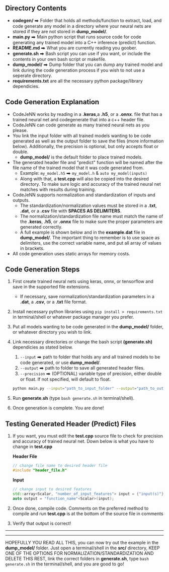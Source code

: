 <!-- Distribution Statement A. Approved for public release, distribution is unlimited.
...
THIS SOURCE CODE IS UNDER THE CUSTODY AND ADMINISTRATION OF THE GOVERNMENT OF THE UNITED STATES OF AMERICA. BY USING, MODIFYING, OR DISSEMINATING THIS SOURCE CODE, YOU ACCEPT THE TERMS AND CONDITIONS IN THE NRL OPEN LICENSE AGREEMENT. USE, MODIFICATION, AND DISSEMINATION ARE PERMITTED ONLY IN ACCORDANCE WITH THE TERMS AND CONDITIONS OF THE NRL OPEN LICENSE AGREEMENT. NO OTHER RIGHTS OR LICENSES ARE GRANTED. UNAUTHORIZED USE, SALE, CONVEYANCE, DISPOSITION, OR MODIFICATION OF THIS SOURCE CODE MAY RESULT IN CIVIL PENALTIES AND/OR CRIMINAL PENALTIES UNDER 18 U.S.C. § 641.
-->

## Directory Contents
  * **codegen/** ⮕ Folder that holds all methods/function to extract, load, and code generate any model in a directory where your neural nets are stored if they are not stored in **dump_model/**.
  * **main.py** ⮕ Main python script that runs source code for code generating any trained model into a C++ inference (predict) function. 
  * **README.md** ⮕ What you are currently reading you goober.
  * **generate.sh** ⮕ Bash script you can use if you want, or include the contents in your own bash script or makefile.
  * **dump_model/** ⮕ Dump folder that you can dump any trained model and link during the code generation process if you wish to not use a seperate directory.
  * **requirements.txt** are all the necessary python package/library dependicies.

## Code Generation Explanation
* CodeJeNN works by reading in a **.keras**,a **.h5**, or a **.onnx**. file that has a trained neural net and codegenerate that into a c++ header file. 
* CodeJeNN can code generate as many trained neural nets as you please. 
* You link the input folder with all trained models wanting to be code generated as well as the output folder to save the files (more information below). Additionally, the precision is optional, but only accepts float or double.
    * **dump_model/** is the default folder to place trained models.
* The generated header file and "predict" function will be named after the file name of the trained model that it was code generated from.
    * Example: `my_model.h5`  ⮕  `my_model.h` & `auto my_model(inputs)`
    * Along with that, a **test.cpp** will also be copied into the desired directory. To make sure logic and accuracy of the trained neural net matches with results during training. 
* CodeJeNN supports normalization and standardization of inputs and outputs. 
    * The standardization/normalization values must be stored in a **.txt**, **.dat**, or a **.csv** file with **SPACES AS DELIMITERS**.
    * The normalization/standardization file name must match the name of the **.keras**, **.h5**, or **.onnx** file to make sure the proper parameters are generated correctly.
    * A full example is shown below and in the **example.dat** file in **dump_model/**. The important thing to remember is to use space as delimiters, use the correct variable name, and put all array of values in brackets.
* All code generation uses static arrays for memory costs.

## Code Generation Steps
1. First create trained neural nets using keras, onnx, or tensorflow and save in the supported file extensions.
    * If necessary, save normalization/standardization parameters in a **.dat**, a **.csv**, or a **.txt** file format. 
1. Install necessary python libraries using `pip install > requirements.txt` in terminal/shell or whatever package manager you prefer.
1. Put all models wanting to be code generated in the **dump_model/** folder, or whatever directory you wish to link.
1. Link necessary directories or change the bash script **(generate.sh)** dependicies as stated below. 
    1. `--input` ⮕ path to folder that holds any and all trained models to be code generated, or use **dump_model/**.
    1. `--output` ⮕ path to folder to save all generated header files.
    1. `--precision` ⮕ (OPTIONAL) variable type of precision, either double or float. If not specified, will default to float.

    ```bash
    python main.py --input="path_to_input_folder" --output="path_to_output_folder" --precision="desired_precision"
    ```
1. Run **generate.sh** (type `bash generate.sh` in terminal/shell).
1. Once generation is complete. You are done!

## Testing Generated Header (Predict) Files
1. If you want, you must edit the **test.cpp** source file to check for precision and accuracy of trained neural net. Down below is what you have to change in **test.cpp**

    **Header File** 
    ```c++
    // change file name to desired header file
    #include "header_file.h"
    ```
    **Input**
    ```c++
    // change input to desired features
    std::array<Scalar, "number_of_input_features"> input = {"input(s)"};
    auto output = "function_name"<Scalar>(input);
    ```

1. Once done, compile code. Comments on the preferred method to compile and run **test.cpp** is at the bottom of the source file in comments
1. Verify that output is correct!


---

---

HOPEFULLY YOU READ ALL THIS, you can now try out the example in the **dump_model/** folder. Just open a terminal/shell in the **src/** directory, KEEP ONE OF THE OPTIONS FOR NORMALIZATION/STANDARDIZATION AND DELETE THIS REST, link the correct folders in **generate.sh**, type `bash generate.sh` in the terminal/shell, and you are good to go!